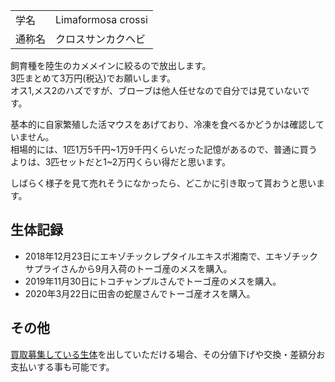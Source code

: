 ---
---

|||
|:-|:-|
| 学名 | Limaformosa crossi |
| 通称名 | クロスサンカクヘビ |

飼育種を陸生のカメメインに絞るので放出します。  
3匹まとめて3万円(税込)でお願いします。  
オス1,メス2のハズですが、ブローブは他人任せなので自分では見ていないです。  

基本的に自家繁殖した活マウスをあげており、冷凍を食べるかどうかは確認していません。  
相場的には、1匹1万5千円~1万9千円くらいだった記憶があるので、普通に買うよりは、3匹セットだと1~2万円くらい得だと思います。  

しばらく様子を見て売れそうになかったら、どこかに引き取って貰おうと思います。

## 生体記録

* 2018年12月23日にエキゾチックレプタイルエキスポ湘南で、エキゾチックサプライさんから9月入荷のトーゴ産のメスを購入。
* 2019年11月30日にトコチャンプルさんでトーゴ産のメスを購入。
* 2020年3月22日に田舎の蛇屋さんでトーゴ産オスを購入。

## その他

[買取募集している生体](/shopping/purchase-price-list)を出していただける場合、その分値下げや交換・差額分お支払いする事も可能です。
